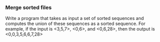 ### Merge sorted files
Write a program that takes as input a set of sorted sequences and computes the union of these sequences as a sorted sequence.
For example, if the input is <3,5,7>, <0,6>, and <0,6,28>, then the output is <0,0,3,5,6,6,7,28>